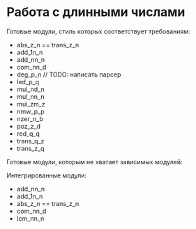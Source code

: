 Работа с длинными числами
=========================

Готовые модули, стиль которых соответствует требованиям:

* abs_z_n == trans_z_n
* add_1n_n
* add_nn_n
* com_nn_d
* deg_p_n // TODO: написать парсер
* led_p_q
* mul_nd_n
* mul_nn_n
* mul_zm_z
* nmw_p_p
* nzer_n_b
* poz_z_d
* red_q_q
* trans_q_z
* trans_z_q


Готовые модули, которым не хватает зависимых модулей:

Интегрированные модули:
* add_nn_n
* add_1n_n
* abs_z_n == trans_z_n
* com_nn_d
* lcm_nn_n
